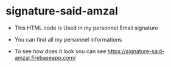 # signature-said-amzal


- This HTML code is Used in my personnel Email signature

- You can find all my personnel informations 

- To see how does it look you can see https://signature-said-amzal.firebaseapp.com/
